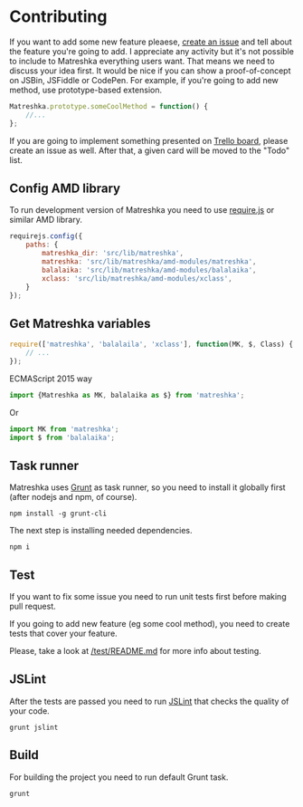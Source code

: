 Contributing
=======
If you want to add some new feature pleaese, [create an issue](https://github.com/finom/matreshka/issues) and tell about the feature you're going to add. I appreciate any activity but it's not possible to include to Matreshka everything users want. That means we need to discuss your idea first.
It would be nice if you can show a proof-of-concept on JSBin, JSFiddle or CodePen. For example, if you're going to add new method, use prototype-based extension.
```js
Matreshka.prototype.someCoolMethod = function() {
	//...
};
```

If you are going to implement something presented on [Trello board](https://trello.com/b/E5KcQESk/matreshka-js-features), please create an issue as well. After that, a given card will be moved to the "Todo" list.


Config AMD library
------
To run development version of Matreshka you need to use [require.js](http://requirejs.org/) or similar AMD library.
```js
requirejs.config({
	paths: {
		matreshka_dir: 'src/lib/matreshka',
        matreshka: 'src/lib/matreshka/amd-modules/matreshka',
        balalaika: 'src/lib/matreshka/amd-modules/balalaika',
        xclass: 'src/lib/matreshka/amd-modules/xclass',
	}
});
```

Get Matreshka variables
-------
```js
require(['matreshka', 'balalaila', 'xclass'], function(MK, $, Class) {
	// ...
});
```

ECMAScript 2015 way
```js
import {Matreshka as MK, balalaika as $} from 'matreshka';
```

Or
```js
import MK from 'matreshka';
import $ from 'balalaika';
```

Task runner
-------
Matreshka uses [Grunt](http://gruntjs.com/) as task runner, so you need to install it globally first (after nodejs and npm, of course).
```
npm install -g grunt-cli
```
The next step is installing needed dependencies.
```
npm i
```

Test
------
If you want to fix some issue you need to run unit tests first before making pull request.

If you going to add new feature (eg some cool method), you need to create tests that cover your feature.

Please, take a look at [/test/README.md](/test/README.md) for more info about testing.


JSLint
------
After the tests are passed you need to run [JSLint](http://www.jslint.com/) that checks the quality of your code.
```
grunt jslint
```

Build
------
For building the project you need to run default Grunt task.
```
grunt
```

